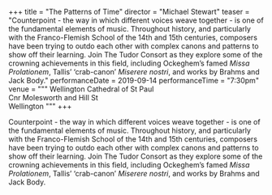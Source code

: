 +++
title = "The Patterns of Time"
director = "Michael Stewart"
teaser = "Counterpoint - the way in which different voices weave together - is one of the fundamental elements of music. Throughout history, and particularly with the Franco-Flemish School of the 14th and 15th centuries, composers have been trying to outdo each other with complex canons and patterns to show off their learning. Join The Tudor Consort as they explore some of the crowning achievements in this field, including Ockeghem’s famed *Missa Prolationem*, Tallis’ ‘crab-canon’ *Miserere nostri*, and works by Brahms and Jack Body."
performanceDate = 2019-09-14
performanceTime = "7:30pm"
venue = """
Wellington Cathedral of St Paul  
Cnr Molesworth and Hill St  
Wellington
"""
+++

Counterpoint - the way in which different voices weave together - is one of the fundamental elements of music. Throughout history, and particularly with the Franco-Flemish School of the 14th and 15th centuries, composers have been trying to outdo each other with complex canons and patterns to show off their learning. Join The Tudor Consort as they explore some of the crowning achievements in this field, including Ockeghem’s famed *Missa Prolationem*, Tallis’ ‘crab-canon’ *Miserere nostri*, and works by Brahms and Jack Body.
